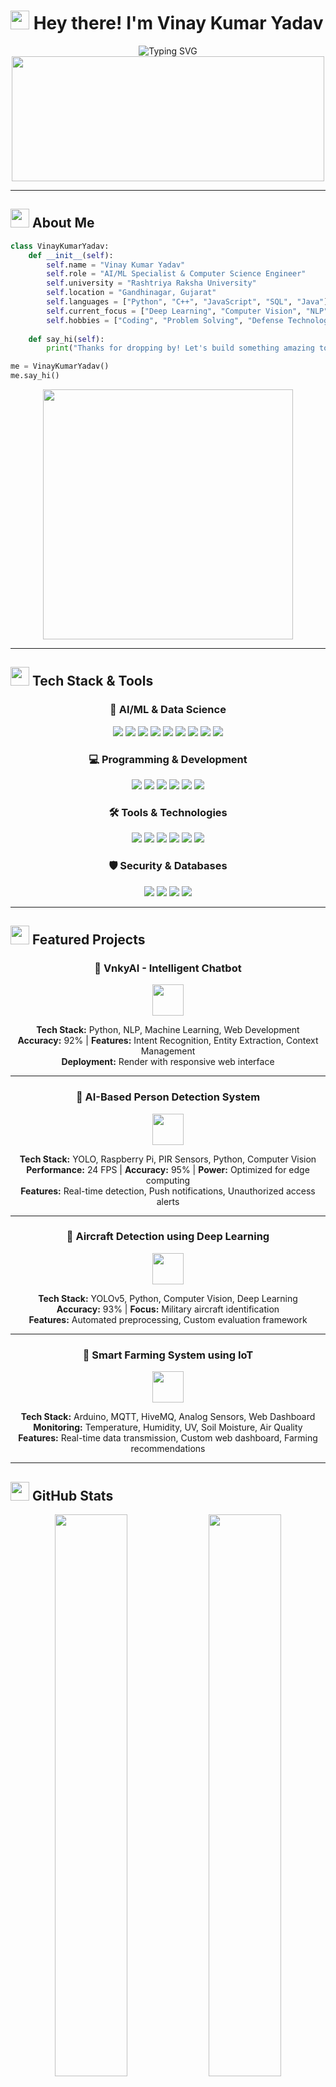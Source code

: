 # <img src="https://raw.githubusercontent.com/MartinHeinz/MartinHeinz/master/wave.gif" width="30px" height="30px" /> Hey there! I'm Vinay Kumar Yadav

<div align="center">
  <img src="https://readme-typing-svg.herokuapp.com?font=Fira+Code&size=24&duration=3000&pause=1000&color=00F7FF&center=true&vCenter=true&width=600&lines=AI%2FML+Specialist+%F0%9F%A4%96;Computer+Science+Engineer+%F0%9F%92%BB;Building+Intelligent+Systems+%F0%9F%9A%80;Cybersecurity+Enthusiast+%F0%9F%94%92;Open+Source+Contributor+%F0%9F%8C%9F" alt="Typing SVG" />
</div>

<div align="center">
  <img src="https://media.giphy.com/media/dWesBcTLavkZuG35MI/giphy.gif" width="500" height="200"/>
</div>

---

## <img src="https://media.giphy.com/media/WUlplcMpOCEmTGBtBW/giphy.gif" width="30"> About Me

```python
class VinayKumarYadav:
    def __init__(self):
        self.name = "Vinay Kumar Yadav"
        self.role = "AI/ML Specialist & Computer Science Engineer"
        self.university = "Rashtriya Raksha University"
        self.location = "Gandhinagar, Gujarat"
        self.languages = ["Python", "C++", "JavaScript", "SQL", "Java"]
        self.current_focus = ["Deep Learning", "Computer Vision", "NLP", "Cybersecurity"]
        self.hobbies = ["Coding", "Problem Solving", "Defense Technology", "Open Source"]
    
    def say_hi(self):
        print("Thanks for dropping by! Let's build something amazing together! 🚀")

me = VinayKumarYadav()
me.say_hi()
```

<div align="center">
  <img src="https://media.giphy.com/media/SWoSkN6DxTszqIKEqv/giphy.gif" width="400"/>
</div>

---

## <img src="https://media.giphy.com/media/j2pOGeGYKe2xCCKwfi/giphy.gif" width="30"> Tech Stack & Tools

<div align="center">

### 🤖 AI/ML & Data Science
<p>
  <img src="https://img.shields.io/badge/Python-3776AB?style=for-the-badge&logo=python&logoColor=white&labelColor=000000" />
  <img src="https://img.shields.io/badge/TensorFlow-FF6F00?style=for-the-badge&logo=tensorflow&logoColor=white&labelColor=000000" />
  <img src="https://img.shields.io/badge/PyTorch-EE4C2C?style=for-the-badge&logo=pytorch&logoColor=white&labelColor=000000" />
  <img src="https://img.shields.io/badge/OpenCV-27338e?style=for-the-badge&logo=OpenCV&logoColor=white&labelColor=000000" />
  <img src="https://img.shields.io/badge/scikit--learn-F7931E?style=for-the-badge&logo=scikit-learn&logoColor=white&labelColor=000000" />
  <img src="https://img.shields.io/badge/Keras-D00000?style=for-the-badge&logo=Keras&logoColor=white&labelColor=000000" />
  <img src="https://img.shields.io/badge/Pandas-150458?style=for-the-badge&logo=pandas&logoColor=white&labelColor=000000" />
  <img src="https://img.shields.io/badge/NumPy-013243?style=for-the-badge&logo=numpy&logoColor=white&labelColor=000000" />
  <img src="https://img.shields.io/badge/Matplotlib-11557c?style=for-the-badge&logo=Matplotlib&logoColor=white&labelColor=000000" />
</p>

### 💻 Programming & Development
<p>
  <img src="https://img.shields.io/badge/C++-00599C?style=for-the-badge&logo=c%2B%2B&logoColor=white&labelColor=000000" />
  <img src="https://img.shields.io/badge/JavaScript-F7DF1E?style=for-the-badge&logo=javascript&logoColor=black&labelColor=000000" />
  <img src="https://img.shields.io/badge/HTML5-E34F26?style=for-the-badge&logo=html5&logoColor=white&labelColor=000000" />
  <img src="https://img.shields.io/badge/CSS3-1572B6?style=for-the-badge&logo=css3&logoColor=white&labelColor=000000" />
  <img src="https://img.shields.io/badge/Java-ED8B00?style=for-the-badge&logo=java&logoColor=white&labelColor=000000" />
  <img src="https://img.shields.io/badge/Shell_Script-121011?style=for-the-badge&logo=gnu-bash&logoColor=white&labelColor=000000" />
</p>

### 🛠️ Tools & Technologies
<p>
  <img src="https://img.shields.io/badge/Git-F05032?style=for-the-badge&logo=git&logoColor=white&labelColor=000000" />
  <img src="https://img.shields.io/badge/Docker-2496ED?style=for-the-badge&logo=docker&logoColor=white&labelColor=000000" />
  <img src="https://img.shields.io/badge/AWS-232F3E?style=for-the-badge&logo=amazon-aws&logoColor=white&labelColor=000000" />
  <img src="https://img.shields.io/badge/Linux-FCC624?style=for-the-badge&logo=linux&logoColor=black&labelColor=000000" />
  <img src="https://img.shields.io/badge/Raspberry%20Pi-A22846?style=for-the-badge&logo=Raspberry%20Pi&logoColor=white&labelColor=000000" />
  <img src="https://img.shields.io/badge/Arduino-00979D?style=for-the-badge&logo=Arduino&logoColor=white&labelColor=000000" />
</p>

### 🛡️ Security & Databases
<p>
  <img src="https://img.shields.io/badge/MySQL-4479A1?style=for-the-badge&logo=mysql&logoColor=white&labelColor=000000" />
  <img src="https://img.shields.io/badge/PostgreSQL-316192?style=for-the-badge&logo=postgresql&logoColor=white&labelColor=000000" />
  <img src="https://img.shields.io/badge/Cybersecurity-FF6B6B?style=for-the-badge&logo=security&logoColor=white&labelColor=000000" />
  <img src="https://img.shields.io/badge/Network%20Security-4CAF50?style=for-the-badge&logo=shield&logoColor=white&labelColor=000000" />
</p>

</div>

---

## <img src="https://media.giphy.com/media/LnQjpWaON8nhr21vNW/giphy.gif" width="30"> Featured Projects

<div align="center">

### 🤖 VnkyAI - Intelligent Chatbot
<img src="https://media.giphy.com/media/3oKIPnAiaMCws8nOsE/giphy.gif" width="50" height="50" />

**Tech Stack:** Python, NLP, Machine Learning, Web Development  
**Accuracy:** 92% | **Features:** Intent Recognition, Entity Extraction, Context Management  
**Deployment:** Render with responsive web interface

---

### 🎯 AI-Based Person Detection System
<img src="https://media.giphy.com/media/26tn33aiTi1jkl6H6/giphy.gif" width="50" height="50" />

**Tech Stack:** YOLO, Raspberry Pi, PIR Sensors, Python, Computer Vision  
**Performance:** 24 FPS | **Accuracy:** 95% | **Power:** Optimized for edge computing  
**Features:** Real-time detection, Push notifications, Unauthorized access alerts

---

### 🚁 Aircraft Detection using Deep Learning
<img src="https://media.giphy.com/media/3o7TKB3oifq46DDhOE/giphy.gif" width="50" height="50" />

**Tech Stack:** YOLOv5, Python, Computer Vision, Deep Learning  
**Accuracy:** 93% | **Focus:** Military aircraft identification  
**Features:** Automated preprocessing, Custom evaluation framework

---

### 🌱 Smart Farming System using IoT
<img src="https://media.giphy.com/media/3o6Zt6ML6BklcajjFe/giphy.gif" width="50" height="50" />

**Tech Stack:** Arduino, MQTT, HiveMQ, Analog Sensors, Web Dashboard  
**Monitoring:** Temperature, Humidity, UV, Soil Moisture, Air Quality  
**Features:** Real-time data transmission, Custom web dashboard, Farming recommendations

</div>

---

## <img src="https://media.giphy.com/media/iY8CRBdQXODJSCERIr/giphy.gif" width="30"> GitHub Stats

<div align="center">
  <img src="https://github-readme-stats.vercel.app/api?username=YOUR_GITHUB_USERNAME&show_icons=true&theme=radical&hide_border=true&bg_color=0D1117&title_color=00F7FF&icon_color=00F7FF&text_color=FFFFFF" width="48%" />
  <img src="https://github-readme-streak-stats.herokuapp.com/?user=YOUR_GITHUB_USERNAME&theme=radical&hide_border=true&background=0D1117&stroke=00F7FF&ring=00F7FF&fire=FF6B6B&currStreakNum=FFFFFF&sideNums=FFFFFF&currStreakLabel=00F7FF&sideLabels=00F7FF&dates=FFFFFF" width="48%" />
</div>

<div align="center">
  <img src="https://github-readme-stats.vercel.app/api/top-langs/?username=YOUR_GITHUB_USERNAME&layout=compact&theme=radical&hide_border=true&bg_color=0D1117&title_color=00F7FF&text_color=FFFFFF" width="48%" />
  <img src="https://github-readme-activity-graph.vercel.app/graph?username=YOUR_GITHUB_USERNAME&theme=react-dark&hide_border=true&bg_color=0D1117&color=00F7FF&line=00F7FF&point=FF6B6B" width="48%" />
</div>

---

## <img src="https://media.giphy.com/media/QssGEmpkyEOhBCb7e1/giphy.gif" width="30"> Achievements & Certifications

<div align="center">

| 🏆 Achievement | 📜 Description |
|---|---|
| <img src="https://media.giphy.com/media/3oriO0OEd9QIDdllqo/giphy.gif" width="25" /> **Top 10 Hackathon** | Secured top 10 position among 2500 teams at SVNIT |
| <img src="https://media.giphy.com/media/26tn33aiTi1jkl6H6/giphy.gif" width="25" /> **NCC C Certificate** | Leadership and discipline certification |
| <img src="https://media.giphy.com/media/3o7TKvuZSzYNVcUAXS/giphy.gif" width="25" /> **NPTEL Certified** | Introduction to Embedded Systems |
| <img src="https://media.giphy.com/media/l0HlBO7eyXzSZkJri/giphy.gif" width="25" /> **SSB Interviews** | Appeared for Services Selection Board twice |
| <img src="https://media.giphy.com/media/3oKIPnAiaMCws8nOsE/giphy.gif" width="25" /> **BSF Workshop** | 3 days training at Indo-Pak Border |

</div>

---

## <img src="https://media.giphy.com/media/LnQjpWaON8nhr21vNW/giphy.gif" width="30"> Connect With Me

<div align="center">
  <a href="mailto:22bcscs054@student.rru.ac.in">
    <img src="https://img.shields.io/badge/Email-D14836?style=for-the-badge&logo=gmail&logoColor=white&labelColor=000000" />
  </a>
  <a href="https://linkedin.com/in/YOUR_LINKEDIN_USERNAME">
    <img src="https://img.shields.io/badge/LinkedIn-0077B5?style=for-the-badge&logo=linkedin&logoColor=white&labelColor=000000" />
  </a>
  <a href="https://github.com/YOUR_GITHUB_USERNAME">
    <img src="https://img.shields.io/badge/GitHub-100000?style=for-the-badge&logo=github&logoColor=white&labelColor=000000" />
  </a>
  <a href="https://leetcode.com/YOUR_LEETCODE_USERNAME">
    <img src="https://img.shields.io/badge/LeetCode-FFA116?style=for-the-badge&logo=LeetCode&logoColor=black&labelColor=000000" />
  </a>
</div>

---

<div align="center">
  <img src="https://media.giphy.com/media/dWesBcTLavkZuG35MI/giphy.gif" width="400" height="200"/>
  
  ### <img src="https://media.giphy.com/media/hvRJCLFzcasrR4ia7z/giphy.gif" width="30"> Thanks for visiting! Let's build the future together! 🚀
  
  <img src="https://komarev.com/ghpvc/?username=YOUR_GITHUB_USERNAME&style=for-the-badge&color=00F7FF&labelColor=000000" />
</div>

---

<div align="center">
  <img src="https://readme-typing-svg.herokuapp.com?font=Fira+Code&size=18&duration=2000&pause=1000&color=00F7FF&center=true&vCenter=true&width=600&lines=Keep+Learning+%F0%9F%93%9A;Keep+Building+%F0%9F%9A%80;Keep+Innovating+%F0%9F%92%A1;Stay+Curious+%F0%9F%A7%A0" alt="Typing SVG" />
</div>

<img src="https://raw.githubusercontent.com/andreasbm/readme/master/assets/lines/colored.png" width="100%" />

<div align="center">
  <img src="https://media.giphy.com/media/M9gbBd9nbDrOTu1Mqx/giphy.gif" width="100" />
</div>
